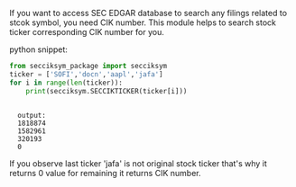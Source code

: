 If you want to access SEC EDGAR database to search any filings related to stcok symbol, you need CIK number.
  This module helps to search stock ticker corresponding CIK number for you.
    
    
python snippet:
```python
from secciksym_package import secciksym
ticker = ['SOFI','docn','aapl','jafa']
for i in range(len(ticker)):
    print(secciksym.SECCIKTICKER(ticker[i]))
      
  ```   
      output:
      1818874
      1582961
      320193
      0

  
  If you observe last ticker 'jafa' is not original stock ticker that's why it returns 0 value for remaining it returns CIK number.
  
